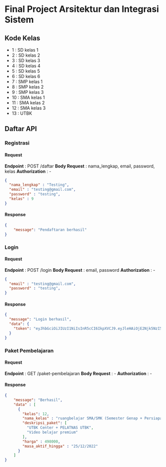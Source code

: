 # Final Project Arsitektur dan Integrasi Sistem

## Kode Kelas

- 1 : SD kelas 1
- 2 : SD kelas 2
- 3 : SD kelas 3
- 4 : SD kelas 4
- 5 : SD kelas 5
- 6 : SD kelas 6
- 7 : SMP kelas 1
- 8 : SMP kelas 2
- 9 : SMP kelas 3
- 10 : SMA kelas 1
- 11 : SMA kelas 2
- 12 : SMA kelas 3
- 13 : UTBK

## Daftar API

### Registrasi

#### Request

**Endpoint** : POST /daftar
**Body Request** : nama_lengkap, email, password, kelas
**Authorization** : -

```JSON
{
  "nama_lengkap" : "Testing",
  "email" : "testing@gmail.com",
  "password" : "testing",
  "kelas" : 9
}
```

#### Response

```JSON
{
    "message": "Pendaftaran berhasil"
}
```

### Login

#### Request

**Endpoint** : POST /login
**Body Request** : email, password
**Authorization** : -

```JSON
{
  "email" : "testing@gmail.com",
  "password" : "testing",
}
```

#### Response

```JSON
{
  "message": "Login berhasil",
  "data": {
    "token": "eyJhbGciOiJIUzI1NiIsInR5cCI6IkpXVCJ9.eyJleHAiOjE2Njk5NzI5MTgsInVzZXJfaWQiOjgsImlhdCI6MTY2OTk2OTMxOH0.SLaOGHBbeyWqc4RtITwiR9xRnZv9P3LsKukcc6SL3wE"
  }
}
```

### Paket Pembelajaran

#### Request

**Endpoint** : GET /paket-pembelajaran
**Body Request** : -
**Authorization** : -

#### Response

```JSON
{
    "message": "Berhasil",
    "data" : [
      {
        "kelas": 12,
        "nama_kelas" : "ruangbelajar SMA/SMK (Semester Genap + Persiapan PAS)",
        "deskripsi_paket": [
          "UTBK Center + PELATNAS UTBK",
          "Video belajar premium"
        ],
        "harga" : 498000,
        "masa_aktif_hingga" : "25/12/2022"
      }
    ]
}
```
